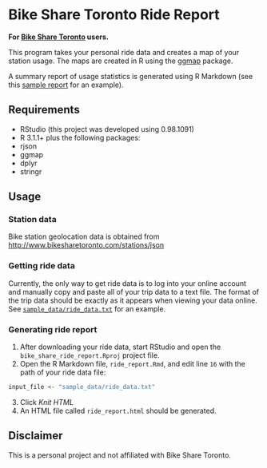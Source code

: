 # Bike Share Toronto Ride Report

**For [Bike Share Toronto](https://www.bikesharetoronto.com/) users.**

This program takes your personal ride data and creates a map of your station usage.
The maps are created in R using the
[ggmap](http://cran.r-project.org/web/packages/ggmap/index.html) package.

A summary report of usage statistics is generated using R Markdown (see
this [sample report](http://individual.utoronto.ca/hakevin/projects/ride_report/sample.html) 
for an example). 

## Requirements
 * RStudio (this project was developed using 0.98.1091)
 * R 3.1.1+ plus the following packages:
  * rjson
  * ggmap
  * dplyr
  * stringr

## Usage

### Station data

Bike station geolocation data is obtained from http://www.bikesharetoronto.com/stations/json

### Getting ride data

Currently, the only way to get ride data is to log into your online account and
manually copy and paste all of your trip data to a text file. The format of the
trip data should be exactly as it appears when viewing your data online. See
[`sample_data/ride_data.txt`](https://github.com/kcha/bike_share_ride_report/blob/master/sample_data/ride_data.txt) for an example.

### Generating ride report

1. After downloading your ride data, start RStudio and open the `bike_share_ride_report.Rproj`
project file.
2. Open the R Markdown file, `ride_report.Rmd`, and edit line `16` with the path
of your ride data file:
```r
input_file <- "sample_data/ride_data.txt"
```
3. Click *Knit HTML*
4. An HTML file called `ride_report.html` should be generated.

## Disclaimer
This is a personal project and not affiliated with Bike Share Toronto.
